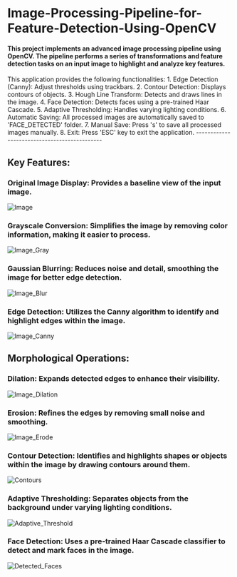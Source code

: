 # Image-Processing-Pipeline-for-Feature-Detection-Using-OpenCV

#### This project implements an advanced image processing pipeline using OpenCV. The pipeline performs a series of transformations and feature detection tasks on an input image to highlight and analyze key features.
<p> This application provides the following functionalities:
1. Edge Detection (Canny): Adjust thresholds using trackbars.
2. Contour Detection: Displays contours of objects.
3. Hough Line Transform: Detects and draws lines in the image.
4. Face Detection: Detects faces using a pre-trained Haar Cascade.
5. Adaptive Thresholding: Handles varying lighting conditions.
6. Automatic Saving: All processed images are automatically saved to 'FACE_DETECTED' folder.
7. Manual Save: Press 's' to save all processed images manually.
8. Exit: Press 'ESC' key to exit the application.
--------------------------------------------- </p> 

## Key Features:
### Original Image Display: Provides a baseline view of the input image.
![Image](https://github.com/user-attachments/assets/0a0f092d-1124-4d59-9554-ffbcadd72163)

### Grayscale Conversion: Simplifies the image by removing color information, making it easier to process.
![Image_Gray](https://github.com/user-attachments/assets/9d20cf14-9f29-4f43-8321-73a1965f8718)

### Gaussian Blurring: Reduces noise and detail, smoothing the image for better edge detection.
![Image_Blur](https://github.com/user-attachments/assets/1f05a19f-41f7-4359-8732-6cba7cf077c3)

### Edge Detection: Utilizes the Canny algorithm to identify and highlight edges within the image.
![Image_Canny](https://github.com/user-attachments/assets/c17de9ed-4d4b-4e83-890e-053fa6932f85)

## Morphological Operations:
### Dilation: Expands detected edges to enhance their visibility.
![Image_Dilation](https://github.com/user-attachments/assets/f7f126f6-6c23-4b9f-8d94-7c7f9939be9e)

### Erosion: Refines the edges by removing small noise and smoothing.
![Image_Erode](https://github.com/user-attachments/assets/29dbe26f-4dda-4498-ad22-7256b2a8d51a)

### Contour Detection: Identifies and highlights shapes or objects within the image by drawing contours around them.
![Contours](https://github.com/user-attachments/assets/7f5d914c-6f10-49ab-a890-ebee327c109b)

### Adaptive Thresholding: Separates objects from the background under varying lighting conditions.
![Adaptive_Threshold](https://github.com/user-attachments/assets/501e8b5e-a62b-4177-a07b-3a4ddf65ed9b)

### Face Detection: Uses a pre-trained Haar Cascade classifier to detect and mark faces in the image.
![Detected_Faces](https://github.com/user-attachments/assets/a0e02308-516b-4aff-afe3-34185b338a75)


